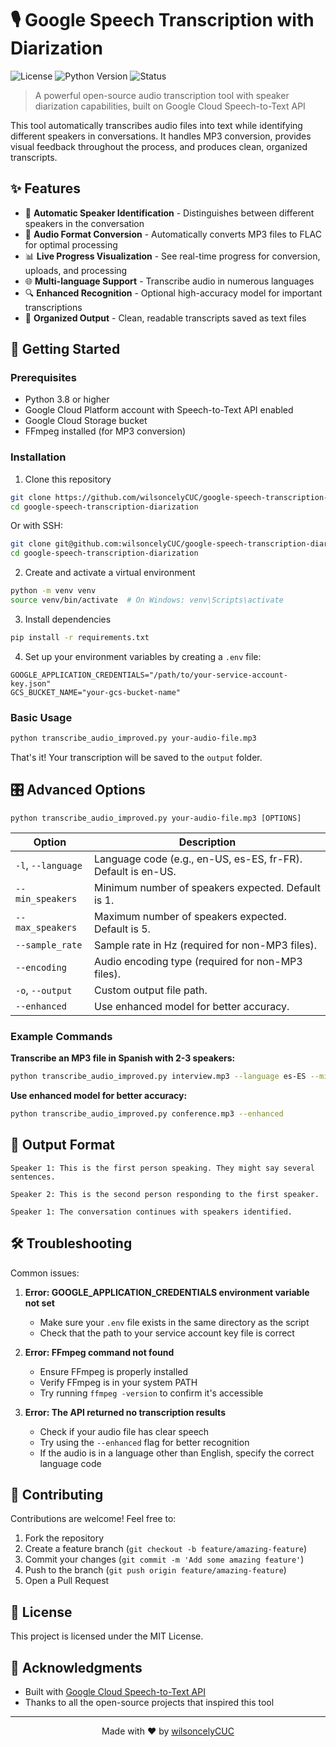 # 🎙️ Google Speech Transcription with Diarization

![License](https://img.shields.io/badge/license-MIT-blue.svg)
![Python Version](https://img.shields.io/badge/python-3.8%2B-brightgreen)
![Status](https://img.shields.io/badge/status-active-success.svg)

> A powerful open-source audio transcription tool with speaker diarization capabilities, built on Google Cloud Speech-to-Text API

This tool automatically transcribes audio files into text while identifying different speakers in conversations. It handles MP3 conversion, provides visual feedback throughout the process, and produces clean, organized transcripts.

## ✨ Features

- 🎯 **Automatic Speaker Identification** - Distinguishes between different speakers in the conversation
- 🔄 **Audio Format Conversion** - Automatically converts MP3 files to FLAC for optimal processing
- 📊 **Live Progress Visualization** - See real-time progress for conversion, uploads, and processing
- 🌐 **Multi-language Support** - Transcribe audio in numerous languages
- 🔍 **Enhanced Recognition** - Optional high-accuracy model for important transcriptions
- 💾 **Organized Output** - Clean, readable transcripts saved as text files

## 🚀 Getting Started

### Prerequisites

- Python 3.8 or higher
- Google Cloud Platform account with Speech-to-Text API enabled
- Google Cloud Storage bucket
- FFmpeg installed (for MP3 conversion)

### Installation

1. Clone this repository
```bash
git clone https://github.com/wilsoncelyCUC/google-speech-transcription-diarization.git
cd google-speech-transcription-diarization
```

Or with SSH:
```bash
git clone git@github.com:wilsoncelyCUC/google-speech-transcription-diarization.git
cd google-speech-transcription-diarization
```

2. Create and activate a virtual environment
```bash
python -m venv venv
source venv/bin/activate  # On Windows: venv\Scripts\activate
```

3. Install dependencies
```bash
pip install -r requirements.txt
```

4. Set up your environment variables by creating a `.env` file:
```
GOOGLE_APPLICATION_CREDENTIALS="/path/to/your-service-account-key.json"
GCS_BUCKET_NAME="your-gcs-bucket-name"
```

### Basic Usage

```bash
python transcribe_audio_improved.py your-audio-file.mp3
```

That's it! Your transcription will be saved to the `output` folder.

## 🎛️ Advanced Options

```
python transcribe_audio_improved.py your-audio-file.mp3 [OPTIONS]
```

| Option | Description |
|--------|-------------|
| `-l`, `--language` | Language code (e.g., en-US, es-ES, fr-FR). Default is en-US. |
| `--min_speakers` | Minimum number of speakers expected. Default is 1. |
| `--max_speakers` | Maximum number of speakers expected. Default is 5. |
| `--sample_rate` | Sample rate in Hz (required for non-MP3 files). |
| `--encoding` | Audio encoding type (required for non-MP3 files). |
| `-o`, `--output` | Custom output file path. |
| `--enhanced` | Use enhanced model for better accuracy. |

### Example Commands

**Transcribe an MP3 file in Spanish with 2-3 speakers:**
```bash
python transcribe_audio_improved.py interview.mp3 --language es-ES --min_speakers 2 --max_speakers 3
```

**Use enhanced model for better accuracy:**
```bash
python transcribe_audio_improved.py conference.mp3 --enhanced
```

## 📝 Output Format

```
Speaker 1: This is the first person speaking. They might say several sentences.

Speaker 2: This is the second person responding to the first speaker.

Speaker 1: The conversation continues with speakers identified.
```

## 🛠️ Troubleshooting

Common issues:

1. **Error: GOOGLE_APPLICATION_CREDENTIALS environment variable not set**
   - Make sure your `.env` file exists in the same directory as the script
   - Check that the path to your service account key file is correct

2. **Error: FFmpeg command not found**
   - Ensure FFmpeg is properly installed
   - Verify FFmpeg is in your system PATH
   - Try running `ffmpeg -version` to confirm it's accessible

3. **Error: The API returned no transcription results**
   - Check if your audio file has clear speech
   - Try using the `--enhanced` flag for better recognition
   - If the audio is in a language other than English, specify the correct language code

## 🤝 Contributing

Contributions are welcome! Feel free to:

1. Fork the repository
2. Create a feature branch (`git checkout -b feature/amazing-feature`)
3. Commit your changes (`git commit -m 'Add some amazing feature'`)
4. Push to the branch (`git push origin feature/amazing-feature`)
5. Open a Pull Request

## 📄 License

This project is licensed under the MIT License.

## 🙏 Acknowledgments

- Built with [Google Cloud Speech-to-Text API](https://cloud.google.com/speech-to-text)
- Thanks to all the open-source projects that inspired this tool

---

<p align="center">
  Made with ❤️ by <a href="https://github.com/wilsoncelyCUC">wilsoncelyCUC</a>
</p>
